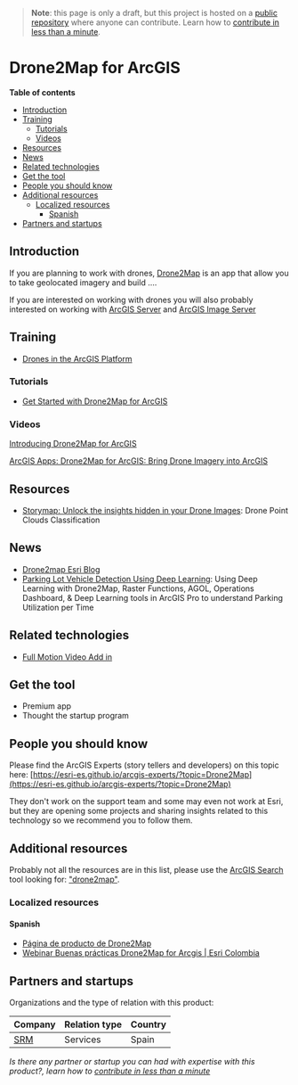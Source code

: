 > **Note**: this page is only a draft, but this project is hosted on a [public repository](https://github.com/hhkaos/awesome-arcgis) where anyone can contribute. Learn how to [contribute in less than a minute](https://github.com/hhkaos/awesome-arcgis/blob/master/CONTRIBUTING.md#contributions).

# Drone2Map for ArcGIS
<!-- START doctoc generated TOC please keep comment here to allow auto update -->
<!-- DON'T EDIT THIS SECTION, INSTEAD RE-RUN doctoc TO UPDATE -->
**Table of contents**

- [Introduction](#introduction)
- [Training](#training)
  - [Tutorials](#tutorials)
  - [Videos](#videos)
- [Resources](#resources)
- [News](#news)
- [Related technologies](#related-technologies)
- [Get the tool](#get-the-tool)
- [People you should know](#people-you-should-know)
- [Additional resources](#additional-resources)
  - [Localized resources](#localized-resources)
    - [Spanish](#spanish)
- [Partners and startups](#partners-and-startups)

<!-- END doctoc generated TOC please keep comment here to allow auto update -->

## Introduction

If you are planning to work with drones, [Drone2Map](http://www.esri.com/products/drone2map)
is an app that allow you to take geolocated imagery and build ....

If you are interested on working with drones you will also probably interested on
working with [ArcGIS Server](../arcgis-enterprise/README.md) and
[ArcGIS Image Server](../arcgis-enterprise/image-server/README.md)

## Training

* [Drones in the ArcGIS Platform](http://proceedings.esri.com/library/userconf/imf16/tech-workshops/tw_2488-305.pdf)

### Tutorials

* [Get Started with Drone2Map for ArcGIS](https://learn.arcgis.com/en/projects/get-started-with-drone2map-for-arcgis/)

### Videos
[Introducing Drone2Map for ArcGIS](http://www.esri.com/videos/watch?videoid=y8QT9FTu2iA&channelid=UCJ203R9PsZn6wF_zYfsp1SA&title=introducing-drone2map-for-arcgis)

[ArcGIS Apps: Drone2Map for ArcGIS: Bring Drone Imagery into ArcGIS](http://www.esri.com/videos/watch?videoid=63qAQJZGab8&channelid=UC_yE3TatdZKAXvt_TzGJ6mw&title=arcgis-apps:-drone2map-for-arcgis:-bring-drone-imagery-into-arcgis)

## Resources

* [Storymap: Unlock the insights hidden in your Drone Images](https://www.arcgis.com/apps/Cascade/index.html?appid=f8ea0352786a47b5b5295222fa56576c): Drone Point Clouds Classification

## News

* [Drone2map Esri Blog](https://blogs.esri.com/esri/arcgis/tag/drone2map/)
* [Parking Lot Vehicle Detection Using Deep Learning](https://medium.com/geoai/parking-lot-vehicle-detection-using-deep-learning-49597917bc4a): Using Deep Learning with Drone2Map, Raster Functions, AGOL, Operations Dashboard, & Deep Learning tools in ArcGIS Pro to understand Parking Utilization per Time

## Related technologies
* [Full Motion Video Add in](../extensions/full-motion-video/README.md)

## Get the tool
* Premium app
* Thought the startup program


## People you should know
Please find the ArcGIS Experts (story tellers and developers) on this topic here: [https://esri-es.github.io/arcgis-experts/?topic=Drone2Map](https://esri-es.github.io/arcgis-experts/?topic=Drone2Map)

They don't work on the support team and some may even not work at Esri,
but they are opening some projects and sharing insights related to this
technology so we recommend you to follow them.


## Additional resources

Probably not all the resources are in this list, please use the [ArcGIS Search](https://esri-es.github.io/arcgis-search/) tool looking for: ["drone2map"](https://esri-es.github.io/arcgis-search/?search="drone2map"&utm_campaign=awesome-list&utm_source=awesome-list&utm_medium=page).

### Localized resources

#### Spanish

* [Página de producto de Drone2Map](http://www.esri.es/producto/drone2map/)
* [Webinar Buenas prácticas Drone2Map for Arcgis | Esri Colombia](https://www.youtube.com/watch?v=szM_rwGRALY)

## Partners and startups

Organizations and the type of relation with this product:

|Company|Relation type|Country|
|---|---|---|
|[SRM](../../../esri/partners/program-members/README.md)|Services|Spain

*Is there any partner or startup you can had with expertise with this product?, learn how to [contribute in less than a minute](https://github.com/hhkaos/awesome-arcgis/blob/master/CONTRIBUTING.md#contributions)*
